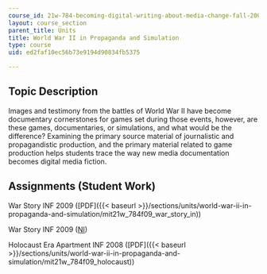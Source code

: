 ```yaml
---
course_id: 21w-784-becoming-digital-writing-about-media-change-fall-2009
layout: course_section
parent_title: Units
title: World War II in Propaganda and Simulation
type: course
uid: ed2faf10ec56b73e9194d90834fb5375

---
```


Topic Description
-----------------

Images and testimony from the battles of World War II have become documentary cornerstones for games set during those events, however, are these games, documentaries, or simulations, and what would be the difference? Examining the primary source material of journalistic and propagandistic production, and the primary material related to game production helps students trace the way new media documentation becomes digital media fiction.

Assignments (Student Work)
--------------------------

War Story INF 2009 ([PDF]({{< baseurl >}}/sections/units/world-war-ii-in-propaganda-and-simulation/mit21w_784f09_war_story_in))

War Story INF 2009 ([NI](/coursemedia/21w-784-becoming-digital-writing-about-media-change-fall-2009/7d5734d24dd0a2a7dc38a27756c758d9_War_Story_INF_2009.ni.ni))

Holocaust Era Apartment INF 2008 ([PDF]({{< baseurl >}}/sections/units/world-war-ii-in-propaganda-and-simulation/mit21w_784f09_holocaust))